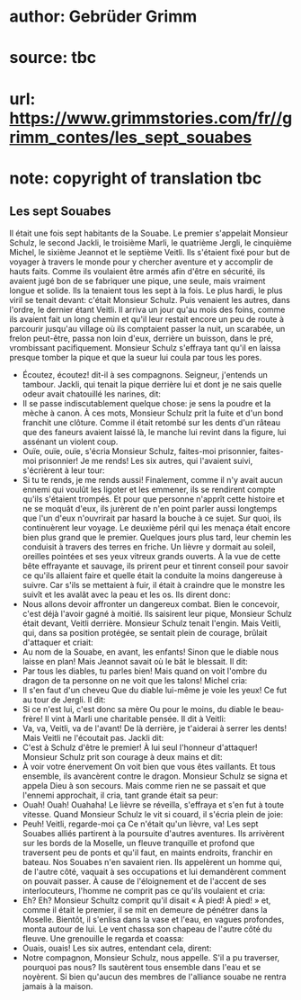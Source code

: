 # author: Gebrüder Grimm
# source: tbc
# url: https://www.grimmstories.com/fr//grimm_contes/les_sept_souabes
# note: copyright of translation tbc

## Les sept Souabes 

Il était une fois sept habitants de la Souabe. Le premier s'appelait
Monsieur Schulz, le second Jackli, le troisième Marli, le quatrième
Jergli, le cinquième Michel, le sixième Jeannot et le septième Veitli.
Ils s'étaient fixé pour but de voyager à travers le monde pour y
chercher aventure et y accomplir de hauts faits. Comme ils voulaient
être armés afin d'être en sécurité, ils avaient jugé bon de se
fabriquer une pique, une seule, mais vraiment longue et solide. Ils la
tenaient tous les sept à la fois. Le plus hardi, le plus viril se tenait
devant: c'était Monsieur Schulz. Puis venaient les autres, dans
l'ordre, le dernier étant Veitli.
Il arriva un jour qu'au mois des foins, comme ils avaient fait un long
chemin et qu'il leur restait encore un peu de route à parcourir
jusqu'au village où ils comptaient passer la nuit, un scarabée, un
frelon peut-être, passa non loin d'eux, derrière un buisson, dans le
pré, vrombissant pacifiquement. Monsieur Schulz s'effraya tant qu'il
en laissa presque tomber la pique et que la sueur lui coula par tous les
pores.
- Écoutez, écoutez! dit-il à ses compagnons. Seigneur, j'entends un
tambour.
Jackli, qui tenait la pique derrière lui et dont je ne sais quelle odeur
avait chatouillé les narines, dit:
- Il se passe indiscutablement quelque chose: je sens la poudre et la
mèche à canon.
À ces mots, Monsieur Schulz prit la fuite et d'un bond franchit une
clôture.
Comme il était retombé sur les dents d'un râteau que des faneurs
avaient laissé là, le manche lui revint dans la figure, lui assénant un
violent coup.
- Ouïe, ouïe, ouïe, s'écria Monsieur Schulz, faites-moi prisonnier,
faites-moi prisonnier! Je me rends!
Les six autres, qui l'avaient suivi, s'écrièrent à leur tour:
- Si tu te rends, je me rends aussi! Finalement, comme il n'y avait
aucun ennemi qui voulût les ligoter et les emmener, ils se rendirent
compte qu'ils s'étaient trompés. Et pour que personne n'apprît cette
histoire et ne se moquât d'eux, ils jurèrent de n'en point parler
aussi longtemps que l'un d'eux n'ouvrirait par hasard la bouche à ce
sujet.
Sur quoi, ils continuèrent leur voyage. Le deuxième péril qui les menaça
était encore bien plus grand que le premier. Quelques jours plus tard,
leur chemin les conduisit à travers des terres en friche. Un lièvre y
dormait au soleil, oreilles pointées et ses yeux vitreux grands ouverts.
À la vue de cette bête effrayante et sauvage, ils prirent peur et
tinrent conseil pour savoir ce qu'ils allaient faire et quelle était la
conduite la moins dangereuse à suivre. Car s'ils se mettaient à fuir,
il était à craindre que le monstre les suivît et les avalât avec la peau
et les os. Ils dirent donc:
- Nous allons devoir affronter un dangereux combat. Bien le concevoir,
c'est déjà l'avoir gagné à moitié.
Ils saisirent leur pique, Monsieur Schulz était devant, Veitli derrière.
Monsieur Schulz tenait l'engin. Mais Veitli, qui, dans sa position
protégée, se sentait plein de courage, brûlait d'attaquer et criait:
- Au nom de la Souabe, en avant, les enfants!
Sinon que le diable nous laisse en plan!
Mais Jeannot savait où le bât le blessait. Il dit:
- Par tous les diables, tu parles bien!
Mais quand on voit l'ombre du dragon
de ta personne on ne voit que les talons!
Michel cria:
- Il s'en faut d'un cheveu
Que du diable lui-même je voie les yeux!
Ce fut au tour de Jergli. Il dit:
- Si ce n'est lui, c'est donc sa mère
Ou pour le moins, du diable le beau-frère!
Il vint à Marli une charitable pensée. Il dit à Veitli:
- Va, va, Veitli, va de l'avant!
De là derrière, je t'aiderai à serrer les dents!
Mais Veitli ne l'écoutait pas. Jackli dit:
- C'est à Schulz d'être le premier!
À lui seul l'honneur d'attaquer!
Monsieur Schulz prit son courage à deux mains et dit:
- À voir votre énervement
On voit bien que vous êtes vaillants.
Et tous ensemble, ils avancèrent contre le dragon. Monsieur Schulz se
signa et appela Dieu à son secours. Mais comme rien ne se passait et que
l'ennemi approchait, il cria, tant grande était sa peur:
- Ouah! Ouah! Ouahaha!
Le lièvre se réveilla, s'effraya et s'en fut à toute vitesse. Quand
Monsieur Schulz le vit si couard, il s'écria plein de joie:
- Peuh! Veitli, regarde-moi ça
Ce n'était qu'un lièvre, va!
Les sept Souabes alliés partirent à la poursuite d'autres aventures.
Ils arrivèrent sur les bords de la Moselle, un fleuve tranquille et
profond que traversent peu de ponts et qu'il faut, en maints endroits,
franchir en bateau. Nos Souabes n'en savaient rien. Ils appelèrent un
homme qui, de l'autre côté, vaquait à ses occupations et lui
demandèrent comment on pouvait passer. À cause de l'éloignement et de
l'accent de ses interlocuteurs, l'homme ne comprit pas ce qu'ils
voulaient et cria:
- Eh? Eh?
Monsieur Schultz comprit qu'il disait « À pied! À pied! » et, comme il
était le premier, il se mit en demeure de pénétrer dans la Moselle.
Bientôt, il s'enlisa dans la vase et l'eau, en vagues profondes, monta
autour de lui. Le vent chassa son chapeau de l'autre côté du fleuve.
Une grenouille le regarda et coassa:
- Ouais, ouais!
Les six autres, entendant cela, dirent:
- Notre compagnon, Monsieur Schulz, nous appelle. S'il a pu traverser,
pourquoi pas nous?
Ils sautèrent tous ensemble dans l'eau et se noyèrent. Si bien
qu'aucun des membres de l'alliance souabe ne rentra jamais à la
maison.
